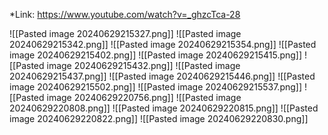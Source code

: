 *Link: https://www.youtube.com/watch?v=_ghzcTca-28

![[Pasted image 20240629215327.png]]
![[Pasted image 20240629215342.png]]
![[Pasted image 20240629215354.png]]
![[Pasted image 20240629215402.png]]
![[Pasted image 20240629215415.png]]
![[Pasted image 20240629215432.png]]
![[Pasted image 20240629215437.png]]
![[Pasted image 20240629215446.png]]
![[Pasted image 20240629215502.png]]
![[Pasted image 20240629215537.png]]
![[Pasted image 20240629220756.png]]
![[Pasted image 20240629220808.png]]
![[Pasted image 20240629220815.png]]
![[Pasted image 20240629220822.png]]
![[Pasted image 20240629220830.png]]
